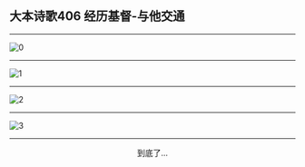 
## 大本诗歌406 经历基督-与他交通
        
<div id="aplayer0"></div>

---

<img alt="0" data-original="/data/d0406/0.png">

---

<img alt="1" data-original="/data/d0406/1.png">

---

<img alt="2" data-original="/data/d0406/2.png">

---

<img alt="3" data-original="/data/d0406/3.png">

---

<p style="text-align: center">到底了...</p>

<script src="/js/dist-view.js"></script>

<script>
MAIN.id = 'd0406';
        
const ap0 = new APlayer({
    container: document.getElementById('aplayer0'),
    volume: 1,
    loop: 'none',
    preload: 'none',
    audio: [{
        name: '大本诗歌406.mp3',
        artist: '大本诗歌',
        url: 'https://res.wx.qq.com/voice/getvoice?mediaid=MzI0NTk3MDM5M18yMjQ3NDkyNTM1',
        cover: '/favicon'
    }]
});
</script>
